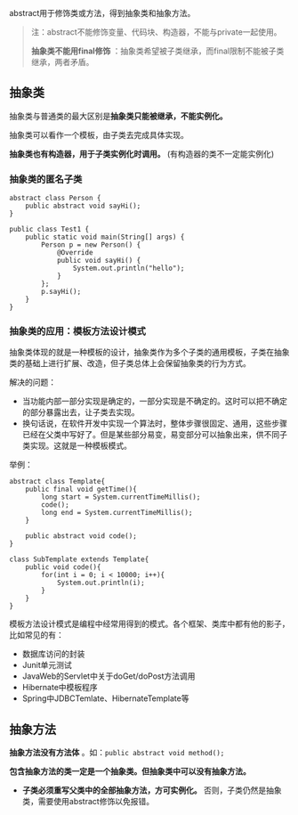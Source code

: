 abstract用于修饰类或方法，得到抽象类和抽象方法。

> 注：abstract不能修饰变量、代码块、构造器，不能与private一起使用。
>
> **抽象类不能用final修饰** ：抽象类希望被子类继承，而final限制不能被子类继承，两者矛盾。
>

## 抽象类

抽象类与普通类的最大区别是**抽象类只能被继承，不能实例化。**

抽象类可以看作一个模板，由子类去完成具体实现。

**抽象类也有构造器，用于子类实例化时调用。** (有构造器的类不一定能实例化)

### 抽象类的匿名子类

```
abstract class Person {
    public abstract void sayHi();
}

public class Test1 {
    public static void main(String[] args) {
        Person p = new Person() {
            @Override
            public void sayHi() {
                System.out.println("hello");
            }
        };
        p.sayHi();
    }
}
```

### 抽象类的应用：模板方法设计模式

抽象类体现的就是一种模板的设计，抽象类作为多个子类的通用模板，子类在抽象类的基础上进行扩展、改造，但子类总体上会保留抽象类的行为方式。

解决的问题：

* 当功能内部一部分实现是确定的，一部分实现是不确定的。这时可以把不确定的部分暴露出去，让子类去实现。
* 换句话说，在软件开发中实现一个算法时，整体步骤很固定、通用，这些步骤已经在父类中写好了。但是某些部分易变，易变部分可以抽象出来，供不同子类实现。这就是一种模板模式。

举例：

```
abstract class Template{
    public final void getTime(){
        long start = System.currentTimeMillis();
        code();
        long end = System.currentTimeMillis();
    }
  
    public abstract void code();
}

class SubTemplate extends Template{
    public void code(){
        for(int i = 0; i < 10000; i++){
            System.out.println(i);
        }
    }
}
```

模板方法设计模式是编程中经常用得到的模式。各个框架、类库中都有他的影子，比如常见的有：

* 数据库访问的封装
* Junit单元测试
* JavaWeb的Servlet中关于doGet/doPost方法调用
* Hibernate中模板程序
* Spring中JDBCTemlate、HibernateTemplate等

## 抽象方法

**抽象方法没有方法体** 。如：`public abstract void method();`

**包含抽象方法的类一定是一个抽象类。但抽象类中可以没有抽象方法。**

* **子类必须重写父类中的全部抽象方法，方可实例化。** 否则，子类仍然是抽象类，需要使用abstract修饰以免报错。